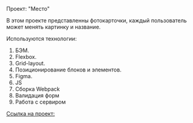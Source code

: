 Проект: "Место"

В этом проекте представленны фотокарточки, каждый пользователь может менять картинку и название.

Используются технологии:

1. БЭМ.
2. Flexbox.
3. Grid-layout.
4. Позиционирование блоков и элементов.
5. Figma.
6. JS
7. Сборка Webpack
8. Валидация форм
9. Работа с сервиром

[Ссылка на проект:](https://ekaterinaromachenko.github.io/mesto-project/index.html)
